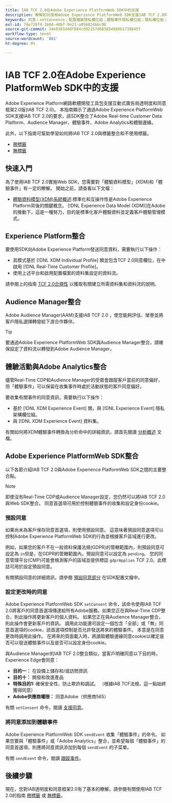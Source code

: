 ```yaml
---
title: IAB TCF 2.0在Adobe Experience PlatformWeb SDK中的支援
description: 瞭解如何使用Adobe Experience PlatformWeb SDK支援IAB TCF 2.0同意首選項
keywords: 同意；setConnence；配置檔案隱私欄位組；體驗事件隱私欄位組；隱私欄位組；IAB TCF 2.0;Real-Time CDP;
exl-id: 78e728f4-1604-40bf-9e21-a056024bbc98
source-git-commit: 34e0381d40f884cd92157d08385d889b1739845f
workflow-type: tm+mt
source-wordcount: '861'
ht-degree: 0%

---
```


# IAB TCF 2.0在Adobe Experience PlatformWeb SDK中的支援

Adobe Experience Platform網路軟體開發工具包支援互動式廣告局透明度和同意框架2.0版(IAB TCF 2.0)。 本指南顯示了通過Adobe Experience PlatformWeb SDK支援IAB TCF 2.0的要求，該SDK整合了Adobe Real-time Customer Data Platform、Audience Manager、體驗事件、Adobe Analytics和體驗邊緣。

此外，以下指南可幫助學習如何將IAB TCF 2.0與標籤整合和不使用標籤。

- [帶標籤](./with-launch.md)
- [無標籤](./without-launch.md)

## 快速入門

為了使用IAB TCF 2.0實施Web SDK，您需要對「體驗資料模型」(XDM)和「體驗事件」有一定的瞭解。 開始之前，請查看以下文檔：

- [體驗資料模型(XDM)系統概述](../../../xdm/home.md):標準化和互操作性是Adobe Experience Platform背後的關鍵概念。 [!DNL Experience Data Model (XDM)]在Adobe的推動下，這是一種努力，目的是標準化客戶體驗資料並定義客戶體驗管理模式。

## Experience Platform整合

要使用SDK向Adobe Experience Platform發送同意資料，需要執行以下操作：

- 其模式基於 [!DNL XDM Individual Profile] 類並包含TCF 2.0同意欄位，在中啟用 [!DNL Real-Time Customer Profile]。
- 使用上述平台和啟用配置檔案的資料集設定的資料流。

請參閱上的指南 [TCF 2.0合規性](../../../landing/governance-privacy-security/consent/iab/overview.md) 以獲取有關建立所需資料集和資料流的說明。

## Audience Manager整合

Adobe Audience Manager(AAM)支援IAB TCF 2.0 ，使您能夠評估、榮譽並將客戶隱私選擇轉發給下游合作夥伴。 <!--For more information, read the documentation on [Sending Data to Audience Manager](../audience-manager/audience-manager-overview.md).-->

>[!TIP]
>
>要通過Adobe Experience PlatformWeb SDK與Audience Manager整合，請確保設定了資料流以轉發到Adobe Audience Manager。

## 體驗活動與Adobe Analytics整合

儘管Real-Time CDP和Audience Manager的受眾會跟蹤客戶當前的同意偏好，但「體驗事件」可以保留在收集事件時處於活動狀態的客戶同意偏好。

要收集有關事件的同意資訊，需要執行以下操作：

- 基於 [!DNL XDM Experience Event] 類，與 [!DNL Experience Event] 隱私架構欄位組。
- 與 [!DNL XDM Experience Event] 資料集。

有關如何將XDM體驗事件轉換為分析命中的詳細資訊，請首先閱讀 [分析概述](../../data-collection/adobe-analytics/analytics-overview.md) 文檔。

## Adobe Experience PlatformWeb SDK整合

以下各節介紹IAB TCF 2.0與Adobe Experience PlatformWeb SDK之間的主要整合點。

>[!NOTE]
>
>即使沒有Real-Time CDP或Audience Manager設定，您仍然可以將IAB TCF 2.0與Web SDK整合。 同意首選項可用於控制體驗事件的收集和設定身份cookie。

### 預設同意

如果尚未為客戶保存同意首選項，則使用預設同意。 這意味著預設同意選項可以控制Adobe Experience PlatformWeb SDK的行為並根據客戶區域進行更改。

例如，如果您的客戶不在一般資料保護法規(GDPR)的管轄範圍內，則預設同意可設定為 `in`但是，在GDPR的管轄範圍內，預設同意可以設定為 `pending`。 您的同意管理平台(CMP)可能會檢測客戶的區域並提供標誌 `gdprApplies` TCF 2.0。此標誌可用於設定預設同意。

有關預設同意的詳細資訊，請參閱 [預設同意部分](../../fundamentals/configuring-the-sdk.md#default-consent) 在SDK配置文檔中。

### 設定更改時的同意

Adobe Experience PlatformWeb SDK `setConsent` 命令，該命令使用IAB TCF 2.0將客戶的同意首選項傳達給所有Adobe服務。如果您正在與Real-Time CDP整合，則此操作將更新客戶的個人資料。 如果您正在與Audience Manager整合，則此操作會更新客戶的資訊。 調用此功能還可設定一個包含「全部」或「無」同意首選項的cookie，該首選項控制是否允許發送將來的體驗事件。 本意是在同意更改時調用此操作。 在將來的頁面載入時，將讀取體驗邊緣同意cookie以確定是否可以發送體驗事件以及是否可以設定身份cookie。

與Audience Manager的IAB TCF 2.0整合類似，當客戶明確同意以下目的時， Experience Edge會同意：

- **目的一：** 在設備上儲存和/或訪問資訊
- **目的十：** 開發和改進產品
- **特殊目的1:** 確保安全性、防止欺詐和調試。 （根據IAB TCF法規，這一點始終獲得同意）
- **Adobe供應商權限：** 同意Adobe（供應商565）

有關 `setConsent` 命令，閱讀 [支援同意](../../consent/supporting-consent.md)。

### 將同意添加到體驗事件

Adobe Experience PlatformWeb SDK `sendEvent` 收集「體驗事件」的命令。 如果您要與「體驗事件」或「Adobe Analytics」整合，並希望每個「體驗事件」的同意首選項，則應將同意資訊添加到每個 `sendEvent` 的子菜單。

有關 `sendEvent` 命令，閱讀 [跟蹤事件](../../fundamentals/tracking-events.md)。

## 後續步驟

現在，您對IAB透明度和同意框架2.0有了基本的瞭解，請參閱有關使用IAB TCF 2.0的指南 [帶標籤](./with-launch.md) 或 [無標籤](./without-launch.md)。
